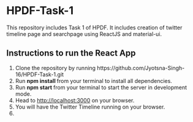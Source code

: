 # HPDF-Task-1

<p>This repository includes Task 1 of HPDF. It includes creation of twitter timeline page and searchpage using ReactJS and material-ui.</p>
<h2>Instructions to run the React App </h2>
<ol>
  <li> Clone the repository by running <a>https://github.com/Jyotsna-Singh-16/HPDF-Task-1.git</a> </li>
  <li> Run <b> npm install </b> from your terminal to install all dependencies.</li>
  <li>Run <b>npm start </b> from your terminal to start the server in development mode.
  <li>Head to <a href=http://localhost:3000/>http://localhost:3000</a> on your browser.</li>
  <li>You will have the Twitter Timeline running on your browser.</li>
  <li>

</ol>
